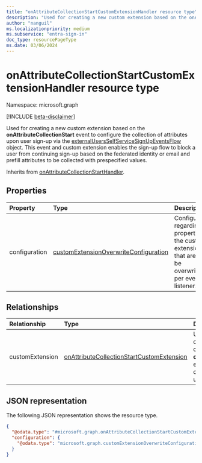 ```yaml
---
title: "onAttributeCollectionStartCustomExtensionHandler resource type"
description: "Used for creating a new custom extension based on the onAttributeCollectionStart event to configure the collection of attributes upon user sign-up."
author: "nanguil"
ms.localizationpriority: medium
ms.subservice: "entra-sign-in"
doc_type: resourcePageType
ms.date: 03/06/2024
---
```


# onAttributeCollectionStartCustomExtensionHandler resource type

Namespace: microsoft.graph

[!INCLUDE [beta-disclaimer](../../includes/beta-disclaimer.md)]

Used for creating a new custom extension based on the **onAttributeCollectionStart** event to configure the collection of attributes upon user sign-up via the [externalUsersSelfServiceSignUpEventsFlow](../resources/externalUsersSelfServiceSignUpEventsFlow.md) object. This event and custom extension enables the sign-up flow to block a user from continuing sign-up based on the federated identity or email and prefill attributes to be collected with prespecified values. 

Inherits from [onAttributeCollectionStartHandler](../resources/onattributecollectionstarthandler.md).

## Properties
|Property|Type|Description|
|:---|:---|:---|
|configuration|[customExtensionOverwriteConfiguration](../resources/customextensionoverwriteconfiguration.md)|Configuration regarding properties of the custom extension that are can be overwritten per event listener.|

## Relationships
|Relationship|Type|Description|
|:---|:---|:---|
|customExtension|[onAttributeCollectionStartCustomExtension](../resources/onattributecollectionstartcustomextension.md)|Used for creating a new custom extension based on the **onAttributeCollectionStart** event to configure the collection of attributes upon user sign-up.|

## JSON representation
The following JSON representation shows the resource type.
<!-- {
  "blockType": "resource",
  "@odata.type": "microsoft.graph.onAttributeCollectionStartCustomExtensionHandler"
}
-->
``` json
{
  "@odata.type": "#microsoft.graph.onAttributeCollectionStartCustomExtensionHandler",
  "configuration": {
    "@odata.type": "microsoft.graph.customExtensionOverwriteConfiguration"
  }
}
```

